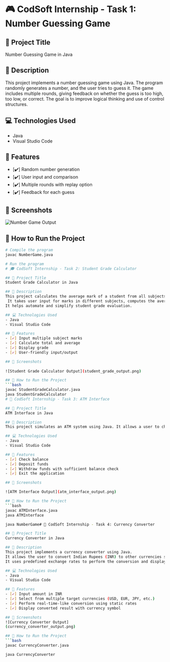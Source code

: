 # 🎮 CodSoft Internship - Task 1: Number Guessing Game

## 📌 Project Title
Number Guessing Game in Java

## 📝 Description
This project implements a number guessing game using Java. The program randomly generates a number, and the user tries to guess it.
The game includes multiple rounds, giving feedback on whether the guess is too high, too low, or correct. 
The goal is to improve logical thinking and use of control structures.

## 💻 Technologies Used
- Java
- Visual Studio Code

## 🔧 Features
- [✔️] Random number generation
- [✔️] User input and comparison
- [✔️] Multiple rounds with replay option
- [✔️] Feedback for each guess

## 📸 Screenshots
![Number Game Output](number_game_output.png)

## 📂 How to Run the Project
```bash
# Compile the program
javac NumberGame.java

# Run the program
# 🎓 CodSoft Internship - Task 2: Student Grade Calculator

## 📌 Project Title
Student Grade Calculator in Java

## 📝 Description
This project calculates the average mark of a student from all subjects entered.
 It takes user input for marks in different subjects, computes the average, and can display an appropriate grade based on the calculated average.
It helps automate and simplify student grade evaluation.

## 💻 Technologies Used
- Java
- Visual Studio Code

## 🔧 Features
- [✔️] Input multiple subject marks
- [✔️] Calculate total and average
- [✔️] Display grade
- [✔️] User-friendly input/output

## 📸 Screenshots
 
![Student Grade Calculator Output](student_grade_output.png)

## 📂 How to Run the Project
```bash
javac StudentGradeCalculator.java
java StudentGradeCalculator
# 🏦 CodSoft Internship - Task 3: ATM Interface

## 📌 Project Title
ATM Interface in Java

## 📝 Description
This project simulates an ATM system using Java. It allows a user to check their account balance, deposit funds, withdraw funds, and exit the program. It demonstrates core concepts of Java such as user input handling, conditional statements, and looping constructs.

## 💻 Technologies Used
- Java
- Visual Studio Code

## 🔧 Features
- [✔️] Check balance
- [✔️] Deposit funds
- [✔️] Withdraw funds with sufficient balance check
- [✔️] Exit the application

## 📸 Screenshots

![ATM Interface Output](atm_interface_output.png)

## 📂 How to Run the Project
```bash
javac ATMInterface.java
java ATMInterface

java NumberGame# 💱 CodSoft Internship - Task 4: Currency Converter

## 📌 Project Title
Currency Converter in Java

## 📝 Description
This project implements a currency converter using Java.
It allows the user to convert Indian Rupees (INR) to other currencies such as USD, EUR, JPY, and more.
It uses predefined exchange rates to perform the conversion and displays the result in the selected currency format.

## 💻 Technologies Used
- Java
- Visual Studio Code

## 🔧 Features
- [✔️] Input amount in INR
- [✔️] Select from multiple target currencies (USD, EUR, JPY, etc.)
- [✔️] Perform real-time-like conversion using static rates
- [✔️] Display converted result with currency symbol

## 📸 Screenshots
![Currency Converter Output]
(currency_converter_output.png)

## 📂 How to Run the Project
```bash
javac CurrencyConverter.java

java CurrencyConverter
